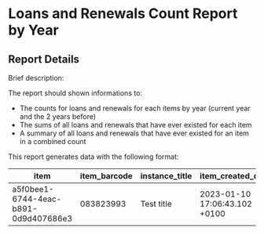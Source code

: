 # Loans and Renewals Count Report by Year

## Report Details

Brief description: 

The report should shown informations to:
* The counts for loans and renewals for each items by year (current year and the 2 years before)
* The sums of all loans and renewals that have ever existed for each item
* A summary of all loans and renewals that have ever existed for an item in a combined count

This report generates data with the following format:

| item | item_barcode | instance_title | item_created_date | item_age | item_material_type | item_permanent_location | item_temporary_location | item_effective_location | item_effective_location_code | item_call_number | item_effective_shelving_order | item_effective_call_number | item_effective_call_number_prefix | item_effective_call_number_suffix | loans_current_year_minus_2 | renewals_current_year_minus_2 | loans_current_year_minus_1 | renewals_current_year_minus_1 | loans_current_year | renewals_current_year | all_loans | all_renewals | sum_of_loans_renewals
|---|---|---|---|---|---|---|---|---|---|---|---|---|---|---|---|---|---|---|---|---|---|---|---|
| a5f0bee1-6744-4eac-b891-0d9d407686e3 | 083823993 | Test title | 2023-01-10 17:06:43.102 +0100 | 1 mon 11 days | book | KU/CC/DI/M |  | KU/CC/DI/M | DI |  | 812345678 ZZ | 12345678 | AY | ZZ | 0 | 0 | 0 | 0 | 1 | 0 | 1 | 0 | 1 |

